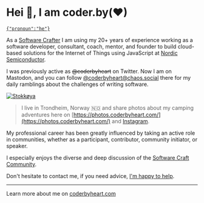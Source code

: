 # Hei 👋, I am coder.by(♥)

[`{"pronoun":"he"}`](http://pronoun.is/he)

As a
[Software Crafter](https://coderbyheart.com/become-a-certified-software-craftsperson/)
I am using my 20+ years of experience working as a software developer,
consultant, coach, mentor, and founder to build cloud-based solutions for the
Internet of Things using JavaScript at
[Nordic Semiconductor](https://www.nordicsemi.com/).

I was previously active as
~~<a href="https://twitter.com/coderbyheart" rel="me" title="I am no longer active on Twitter" style="text-decoration: line-through">@coderbyheart</a>~~
on Twitter. Now I am on Mastodon, and you can follow [@coderbyheart@chaos.social](https://chaos.social/@coderbyheart) there for my
daily ramblings about the challenges of writing software.

[![Stokkøya](https://live.staticflickr.com/65535/50180400301_5da8837da3_k_d.jpg)](https://www.flickr.com/photos/tacker)

> I live in Trondheim, Norway 🇳🇴 and share photos about my camping adventures
> here on [https://photos.coderbyheart.com/](https://photos.coderbyheart.com/) and
> [Instagram](https://instagram.com/coderbyheart).

My professional career has been greatly influenced by taking an active role in
communities, whether as a participant, contributor, community initiator, or
speaker.

I especially enjoys the diverse and deep discussion of the
[Software Craft Community](https://softwerkskammer.org/).

Don't hesitate to contact me, if you need advice,
[I'm happy to help](https://twitter.com/coderbyheart/status/940636875794067456).

---

Learn more about me on [coderbyheart.com](https://coderbyheart.com)
